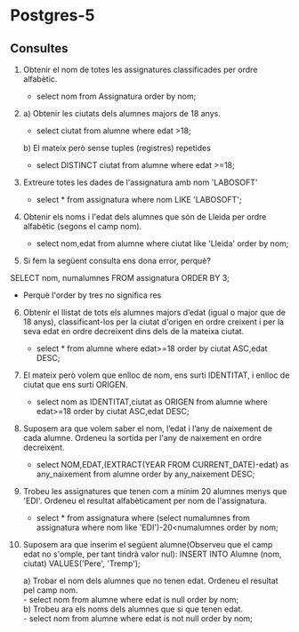 # Postgres-5
## Consultes 

1) Obtenir el nom de totes les assignatures classificades per ordre alfabètic.
   - select nom from Assignatura order by nom;
2) 
   a) Obtenir les ciutats dels alumnes majors de 18 anys.
    - select ciutat from alumne where edat >18;

   b) El mateix però sense tuples (registres) repetides
    - select DISTINCT ciutat from alumne where edat >=18;
    
3) Extreure totes les dades de l'assignatura amb nom 'LABOSOFT'
   - select * from assignatura where nom LIKE 'LABOSOFT';
4) Obtenir els noms i l'edat dels alumnes que són de Lleida per ordre alfabètic (segons el
camp nom).
   - select nom,edat from alumne where ciutat like 'Lleida' order by nom;
   
5) Si fem la següent consulta ens dona error, perquè?<br>

SELECT nom, numalumnes FROM assignatura ORDER BY 3;

 - Perquè l'order by tres no significa res
   
6) Obtenir el llistat de tots els alumnes majors d’edat (igual o major que de 18 anys),
classificant-los per la ciutat d'origen en ordre creixent i per la seva edat en ordre decreixent
dins dels de la mateixa ciutat.
   - select * from alumne where edat>=18 order by ciutat ASC,edat DESC;
  
 7) El mateix però volem que enlloc de nom, ens surti IDENTITAT, i enlloc de ciutat que ens
surti ORIGEN.
     - select nom as IDENTITAT,ciutat as ORIGEN from alumne where edat>=18 order by ciutat ASC,edat DESC;
  8) Suposem ara que volem saber el nom, l’edat i l’any de naixement de cada alumne. Ordeneu
la sortida per l'any de naixement en ordre decreixent.
      - select NOM,EDAT,(EXTRACT(YEAR FROM CURRENT_DATE)-edat) as any_naixement from alumne order by any_naixement DESC;
  9) Trobeu les assignatures que tenen com a mínim 20 alumnes menys que 'EDI'. Ordeneu el
resultat alfabèticament per nom de l'assignatura.
      - select * from assignatura where (select numalumnes from assignatura where nom like 'EDI')-20<numalumnes order by nom;
  10) Suposem ara que inserim el següent alumne(Observeu que el camp edat no s'omple, per tant tindrà valor nul):
    INSERT INTO Alumne (nom, ciutat) VALUES('Pere', 'Tremp');<br>

        a) Trobar el nom dels alumnes que no tenen edat. Ordeneu el resultat pel camp nom.<br>
               -  select nom from alumne where edat is null order by nom;<br>
        b) Trobeu ara els noms dels alumnes que si que tenen edat.<br>
              -  select nom from alumne where edat is not null order by nom;
